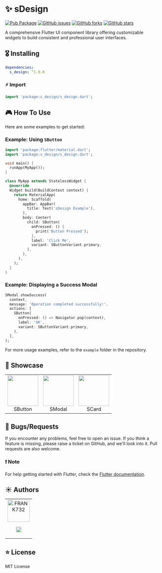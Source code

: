 # ✨ sDesign

[![Pub Package](https://img.shields.io/pub/v/s_design.svg)](https://pub.dev/packages/s_design) [![GitHub issues](https://img.shields.io/github/issues/FRANK732/s_design)](https://github.com/FRANK732/s_design/issues) [![GitHub forks](https://img.shields.io/github/forks/FRANK732/s_design)](https://github.com/FRANK732/s_design/network) [![GitHub stars](https://img.shields.io/github/stars/FRANK732/s_design)](https://github.com/FRANK732/s_design/stargazers)

A comprehensive Flutter UI component library offering customizable widgets to build consistent and professional user interfaces.

## 🎖 Installing

```yaml
dependencies:
  s_design: ^1.0.0
```

### ⚡️ Import

```dart
import 'package:s_design/s_design.dart';
```

## 🎮 How To Use

Here are some examples to get started:

### Example: Using `SButton`

```dart
import 'package:flutter/material.dart';
import 'package:s_design/s_design.dart';

void main() {
  runApp(MyApp());
}

class MyApp extends StatelessWidget {
  @override
  Widget build(BuildContext context) {
    return MaterialApp(
      home: Scaffold(
        appBar: AppBar(
          title: Text('sDesign Example'),
        ),
        body: Center(
          child: SButton(
            onPressed: () {
              print('Button Pressed');
            },
            label: 'Click Me',
            variant: SButtonVariant.primary,
          ),
        ),
      ),
    );
  }
}
```

### Example: Displaying a Success Modal

```dart
SModal.showSuccess(
  context,
  message: 'Operation completed successfully!',
  actions: [
    SButton(
      onPressed: () => Navigator.pop(context),
      label: 'OK',
      variant: SButtonVariant.primary,
    ),
  ],
);
```

For more usage examples, refer to the `example` folder in the repository.

## 🚀 Showcase

<table>
  <tr>
    <td align="center">
      <img src="https://via.placeholder.com/100" width="100px" height="100px">
      <br />
      SButton
    </td>
    <td align="center">
      <img src="https://via.placeholder.com/100" width="100px" height="100px">
      <br />
      SModal
    </td>
    <td align="center">
      <img src="https://via.placeholder.com/100" width="100px" height="100px">
      <br />
      SCard
    </td>
  </tr>
</table>

## 🐛 Bugs/Requests

If you encounter any problems, feel free to open an issue. If you think a feature is missing, please raise a ticket on GitHub, and we'll look into it. Pull requests are also welcome.

### ❗️ Note

For help getting started with Flutter, check the [Flutter documentation](https://flutter.dev/docs).

## ☀️ Authors

<table>
  <tr>
    <td align="center">
      <a href="https://github.com/FRANK732"><img src="https://avatars.githubusercontent.com/u/12345678?v=4" width="72" alt="FRANK732" /></a>
      <p align="center">
        <a href="https://github.com/FRANK732"><img src="https://www.iconninja.com/files/241/825/211/round-collaboration-social-github-code-circle-network-icon.svg" width="18" height="18"/></a>
      </p>
    </td>
  </tr>
</table>

## ⭐️ License

MIT License

